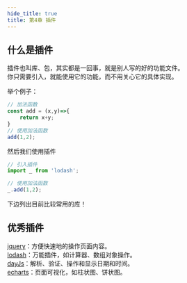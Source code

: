 ```yaml
---
hide_title: true
title: 第4章 插件
---
```


## 什么是插件
插件也叫库、包，其实都是一回事，就是别人写的好的功能文件。    
你只需要引入，就能使用它的功能，而不用关心它的具体实现。

举个例子：
```js
// 加法函数
const add = (x,y)=>{
    return x+y;
}
// 使用加法函数
add(1,2);
```

然后我们使用插件
```js
// 引入插件
import _ from 'lodash';

// 使用加法函数
_.add(1,2);
```

下边列出目前比较常用的库！

## 优秀插件
[jquery](https://jquery.com/)：方便快速地的操作页面内容。   
[lodash](https://www.lodashjs.com)：万能插件，如计算器、数组对象操作。   
[dayJs](https://dayjs.fenxianglu.cn/)：解析、验证、操作和显示日期和时间。   
[echarts](https://echarts.apache.org/zh/index.html)：页面可视化，如柱状图、饼状图。
